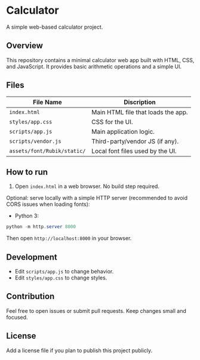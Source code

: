 # Calculator

A simple web-based calculator project.

## Overview
This repository contains a minimal calculator web app built with HTML, CSS, and JavaScript. It provides basic arithmetic operations and a simple UI.

## Files
|File Name|Discription|
|---------|-----------|
| `index.html`|Main HTML file that loads the app. |
|`styles/app.css` |CSS for the UI. |
|`scripts/app.js` |Main application logic. |
|`scripts/vendor.js` |Third-party/vendor JS (if any). |
|`assets/font/Rubik/static/` | Local font files used by the UI.|
## How to run
1. Open `index.html` in a web browser. No build step required.

Optional: serve locally with a simple HTTP server (recommended to avoid CORS issues when loading fonts):

- Python 3:

```powershell
python -m http.server 8000
```

Then open `http://localhost:8000` in your browser.

## Development
- Edit `scripts/app.js` to change behavior.
- Edit `styles/app.css` to change styles.

## Contribution
Feel free to open issues or submit pull requests. Keep changes small and focused.

## License
Add a license file if you plan to publish this project publicly.
